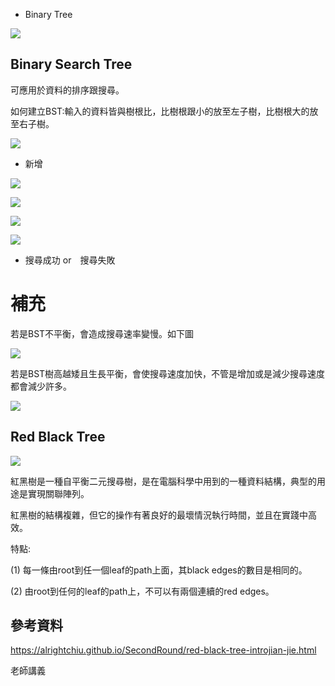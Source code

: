  - Binary Tree
 
![](https://imgur.com/BKkAjym.jpg)

## Binary Search Tree

可應用於資料的排序跟搜尋。

如何建立BST:輸入的資料皆與樹根比，比樹根跟小的放至左子樹，比樹根大的放至右子樹。

![](https://imgur.com/4bLCHlG.jpg)

- 新增

![](https://imgur.com/m4d4hcQ.jpg)


![](https://imgur.com/va51l5R.jpg)


![](https://imgur.com/oOsm9me.jpg)


![](https://imgur.com/wAWJNV0.jpg)

- 搜尋成功 or　搜尋失敗

# 補充

若是BST不平衡，會造成搜尋速率變慢。如下圖

![](https://imgur.com/hLXRht6.jpg)

若是BST樹高越矮且生長平衡，會使搜尋速度加快，不管是增加或是減少搜尋速度都會減少許多。

![](https://imgur.com/NVHwwbE.jpg)


## Red Black Tree

![](https://imgur.com/VhO53Bx.jpg)

紅黑樹是一種自平衡二元搜尋樹，是在電腦科學中用到的一種資料結構，典型的用途是實現關聯陣列。

紅黑樹的結構複雜，但它的操作有著良好的最壞情況執行時間，並且在實踐中高效。

特點:

(1)	每一條由root到任一個leaf的path上面，其black edges的數目是相同的。

(2)	由root到任何的leaf的path上，不可以有兩個連續的red edges。


## 參考資料

https://alrightchiu.github.io/SecondRound/red-black-tree-introjian-jie.html

老師講義
